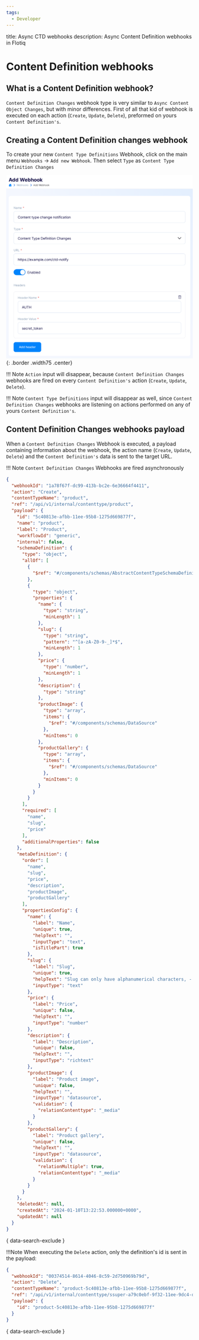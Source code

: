 ```yaml
---
tags:
  - Developer
---
```


title: Async CTD webhooks
description: Async Content Definition webhooks in Flotiq

# Content Definition webhooks

## What is a Content Definition webhook?

`Content Definition Changes` webhook type is very similar to `Async Content Object Changes`, but with minor differences. First of all that kid of webhook is executed on each action (`Create`, `Update`, `Delete`), preformed on yours `Content Definition's`.

## Creating a Content Definition changes webhook

To create your new `Content Type Definitions` Webhook, click on the main menu `Webhooks` -> `Add new Webhook`. Then select `Type` as `Content Type Definition Changes`

![](../images/webhooks/webhooks-create-ctd-webhook.png){: .border .width75 .center}

!!! Note
    `Action` input will disappear, because `Content Definition Changes` webhooks are fired on every `Content Definition's` action  (`Create`, `Update`, `Delete`).

!!! Note
    `Content Type Definitions` input will disappear as well, since `Content Definition Changes` webhooks are listening on actions performed on any of yours `Content Definition's`.

## Content Definition Changes webhooks payload
When a `Content Definition Changes` Webhook is executed, a payload containing information about the webhook, the action name (`Create`, `Update`, `Delete`) and the `Content Definition's` data is sent to the target URL.

!!! Note
    `Content Definition Changes` Webhooks are fired asynchronously

```json
{
  "webhookId": "1a78f67f-dc99-413b-bc2e-6e36664f4411",
  "action": "Create",
  "contentTypeName": "product",
  "ref": "/api/v1/internal/contenttype/product",
  "payload": {
    "id": "5c40813e-afbb-11ee-95b8-1275d669877f",
    "name": "product",
    "label": "Product",
    "workflowId": "generic",
    "internal": false,
    "schemaDefinition": {
      "type": "object",
      "allOf": [
        {
          "$ref": "#/components/schemas/AbstractContentTypeSchemaDefinition"
        },
        {
          "type": "object",
          "properties": {
            "name": {
              "type": "string",
              "minLength": 1
            },
            "slug": {
              "type": "string",
              "pattern": "^[a-zA-Z0-9-_]*$",
              "minLength": 1
            },
            "price": {
              "type": "number",
              "minLength": 1
            },
            "description": {
              "type": "string"
            },
            "productImage": {
              "type": "array",
              "items": {
                "$ref": "#/components/schemas/DataSource"
              },
              "minItems": 0
            },
            "productGallery": {
              "type": "array",
              "items": {
                "$ref": "#/components/schemas/DataSource"
              },
              "minItems": 0
            }
          }
        }
      ],
      "required": [
        "name",
        "slug",
        "price"
      ],
      "additionalProperties": false
    },
    "metaDefinition": {
      "order": [
        "name",
        "slug",
        "price",
        "description",
        "productImage",
        "productGallery"
      ],
      "propertiesConfig": {
        "name": {
          "label": "Name",
          "unique": true,
          "helpText": "",
          "inputType": "text",
          "isTitlePart": true
        },
        "slug": {
          "label": "Slug",
          "unique": true,
          "helpText": "Slug can only have alphanumerical characters, - and _",
          "inputType": "text"
        },
        "price": {
          "label": "Price",
          "unique": false,
          "helpText": "",
          "inputType": "number"
        },
        "description": {
          "label": "Description",
          "unique": false,
          "helpText": "",
          "inputType": "richtext"
        },
        "productImage": {
          "label": "Product image",
          "unique": false,
          "helpText": "",
          "inputType": "datasource",
          "validation": {
            "relationContenttype": "_media"
          }
        },
        "productGallery": {
          "label": "Product gallery",
          "unique": false,
          "helpText": "",
          "inputType": "datasource",
          "validation": {
            "relationMultiple": true,
            "relationContenttype": "_media"
          }
        }
      }
    },
    "deletedAt": null,
    "createdAt": "2024-01-10T13:22:53.000000+0000",
    "updatedAt": null
  }
}
```
{ data-search-exclude }


!!!Note
    When executing the `Delete` action, only the definition's id is sent in the payload:

```json
{
  "webhookId": "00374514-8614-4046-8c59-2d750969b79d",
  "action": "Delete",
  "contentTypeName": "product-5c40813e-afbb-11ee-95b8-1275d669877f",
  "ref": "/api/v1/internal/contenttype/ssuper-a79c0ebf-9f32-11ee-9dc4-dede3a70fda7",
  "payload": {
    "id": "product-5c40813e-afbb-11ee-95b8-1275d669877f"
  }
}
```
{ data-search-exclude }